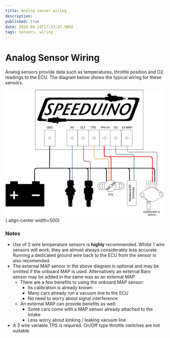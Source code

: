 ```yaml
---
title: Analog sensor wiring
description: 
published: true
date: 2020-04-24T17:53:37.989Z
tags: sensors, wiring
---
```


# Analog Sensor Wiring
Analog sensors provide data such as temperatures, throttle position and O2 readings to the ECU. The diagram below shows the typical wiring for these sensors. 

![analog_sensors.png](/img/wiring/analog_sensors.png){.align-center width=500}

### Notes
* Use of 2 wire temperature sensors is **highly** recommended. Whilst 1 wire sensors will work, they are almost always considerably less accurate. Running a dedicated ground wire back to the ECU from the sensor is also recomended.
* The external MAP sensor in the above diagram is optional and may be omitted if the onboard MAP is used. Alternatively an external Baro sensor may be added in the same was as an external MAP
  * There are a few benefits to using the onboard MAP sensor:
    * Its calibration is already known
    * Many cars already run a vacuum line to the ECU
    * No need to worry about signal interference
  * An external MAP can provide benefits as well:
    * Some cars come with a MAP sensor already attached to the intake
    * Less worry about kinking / leaking vacuum line
* A 3 wire variable TPS is required. On/Off type throttle switches are not suitable
